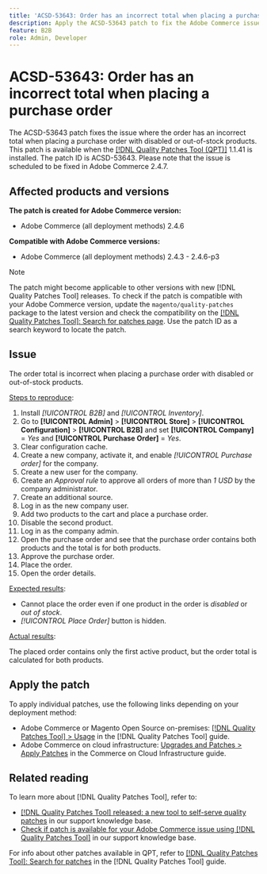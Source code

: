 ```yaml
---
title: 'ACSD-53643: Order has an incorrect total when placing a purchase order'
description: Apply the ACSD-53643 patch to fix the Adobe Commerce issue where the order has an incorrect total when placing a purchase order with disabled or out-of-stock products.
feature: B2B
role: Admin, Developer
---
```

# ACSD-53643: Order has an incorrect total when placing a purchase order

The ACSD-53643 patch fixes the issue where the order has an incorrect total when placing a purchase order with disabled or out-of-stock products. This patch is available when the [[!DNL Quality Patches Tool (QPT)]](/help/announcements/adobe-commerce-announcements/magento-quality-patches-released-new-tool-to-self-serve-quality-patches.md) 1.1.41 is installed. The patch ID is ACSD-53643. Please note that the issue is scheduled to be fixed in Adobe Commerce 2.4.7.

## Affected products and versions

**The patch is created for Adobe Commerce version:**

* Adobe Commerce (all deployment methods) 2.4.6

**Compatible with Adobe Commerce versions:**

* Adobe Commerce (all deployment methods) 2.4.3 - 2.4.6-p3

>[!NOTE]
>
>The patch might become applicable to other versions with new [!DNL Quality Patches Tool] releases. To check if the patch is compatible with your Adobe Commerce version, update the `magento/quality-patches` package to the latest version and check the compatibility on the [[!DNL Quality Patches Tool]: Search for patches page](https://experienceleague.adobe.com/tools/commerce-quality-patches/index.html). Use the patch ID as a search keyword to locate the patch.

## Issue

The order total is incorrect when placing a purchase order with disabled or out-of-stock products.

<u>Steps to reproduce</u>:

1. Install *[!UICONTROL B2B]* and *[!UICONTROL Inventory]*.
1. Go to **[!UICONTROL Admin]** > **[!UICONTROL Store]** > **[!UICONTROL Configuration]** > **[!UICONTROL B2B]** and set **[!UICONTROL Company]** = *Yes* and **[!UICONTROL Purchase Order]** = *Yes*.
1. Clear configuration cache.
1. Create a new company, activate it, and enable *[!UICONTROL Purchase order]* for the company.
1. Create a new user for the company.
1. Create an *Approval rule* to approve all orders of more than *1 USD* by the company administrator.
1. Create an additional source.
1. Log in as the new company user.
1. Add two products to the cart and place a purchase order.
1. Disable the second product.
1. Log in as the company admin.
1. Open the purchase order and see that the purchase order contains both products and the total is for both products.
1. Approve the purchase order.
1. Place the order.
1. Open the order details.

<u>Expected results</u>:

* Cannot place the order even if one product in the order is *disabled* or *out of stock*.
* *[!UICONTROL Place Order]* button is hidden.

<u>Actual results</u>:

The placed order contains only the first active product, but the order total is calculated for both products.
 
## Apply the patch

To apply individual patches, use the following links depending on your deployment method:

* Adobe Commerce or Magento Open Source on-premises: [[!DNL Quality Patches Tool] > Usage](https://experienceleague.adobe.com/docs/commerce-operations/tools/quality-patches-tool/usage.html) in the [!DNL Quality Patches Tool] guide.
* Adobe Commerce on cloud infrastructure: [Upgrades and Patches > Apply Patches](https://experienceleague.adobe.com/docs/commerce-cloud-service/user-guide/develop/upgrade/apply-patches.html) in the Commerce on Cloud Infrastructure guide.

## Related reading

To learn more about [!DNL Quality Patches Tool], refer to:

* [[!DNL Quality Patches Tool] released: a new tool to self-serve quality patches](/help/announcements/adobe-commerce-announcements/magento-quality-patches-released-new-tool-to-self-serve-quality-patches.md) in our support knowledge base.
* [Check if patch is available for your Adobe Commerce issue using [!DNL Quality Patches Tool]](/help/support-tools/patches-available-in-qpt-tool/check-patch-for-magento-issue-with-magento-quality-patches.md) in our support knowledge base.

For info about other patches available in QPT, refer to [[!DNL Quality Patches Tool]: Search for patches](https://experienceleague.adobe.com/tools/commerce-quality-patches/index.html) in the [!DNL Quality Patches Tool] guide.